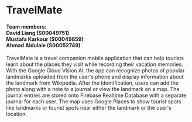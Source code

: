 <h1>TravelMate</h1>
<h4>
  Team members:<br>
  David Liang (S00049751)<br>
  Mustafa Karkour (S00049859)<br>
  Ahmad Aldulaie (S00052749)<br>
</h4>
<p>
  TravelMate is a travel companion mobile application that can help tourists learn about the places they visit while recording their vacation memories.
  <br>
  With the Google Cloud Vision AI, the app can recognize photos of popular landmarks uploaded from the user's phone and display information about the landmark from Wikipedia.    After the identification, users can add the photo along with a note to a journal or view the landmark on a map. The journal entries are stored onto Firebase Realtime Database with a separate journal for each user. The map uses Google Places to show tourist spots like landmarks or tourist spots near either the landmark or the user's location.
<p>
